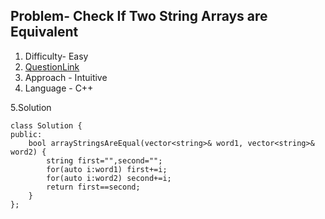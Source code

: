## Problem- Check If Two String Arrays are Equivalent
1. Difficulty- Easy 
2. [QuestionLink](https://leetcode.com/problems/check-if-two-string-arrays-are-equivalent/description/)
3. Approach -  Intuitive
4. Language - C++


5.Solution
 
     
    class Solution {
    public:
        bool arrayStringsAreEqual(vector<string>& word1, vector<string>& word2) {
            string first="",second="";
            for(auto i:word1) first+=i;
            for(auto i:word2) second+=i;
            return first==second;
        }
    };

